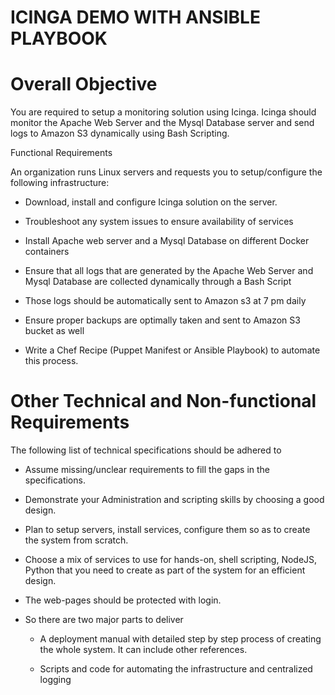 # ICINGA DEMO WITH ANSIBLE PLAYBOOK

# Overall Objective

You are required to setup a monitoring solution using Icinga. Icinga should monitor the Apache Web Server and the Mysql Database server and send logs to Amazon S3 dynamically using Bash Scripting.

Functional Requirements

An organization runs Linux servers and requests you to setup/configure the following infrastructure:

* Download, install and configure Icinga solution on the server.

* Troubleshoot any system issues to ensure availability of services

* Install Apache web server and a Mysql Database on different Docker containers

* Ensure that all logs that are generated by the Apache Web Server and Mysql Database are collected dynamically through a Bash Script

* Those logs should be automatically sent to Amazon s3 at 7 pm daily

* Ensure proper backups are optimally taken and sent to Amazon S3 bucket as well

* Write a Chef Recipe (Puppet Manifest or Ansible Playbook) to automate this process.

# Other Technical and Non-functional Requirements

The following list of technical specifications should be adhered to

* Assume missing/unclear requirements to fill the gaps in the specifications.

* Demonstrate your Administration and scripting skills by choosing a good design.

* Plan to setup servers, install services, configure them so as to create the system from scratch.

* Choose a mix of services to use for hands-on, shell scripting, NodeJS, Python that you need to create as part of the system for an efficient design.

* The web-pages should be protected with login.

* So there are two major parts to deliver

  * A deployment manual with detailed step by step process of creating the whole system. It can include other references.

  * Scripts and code for automating the infrastructure and centralized logging
